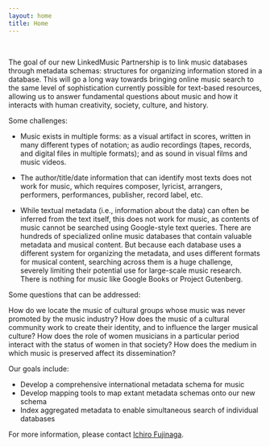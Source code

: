 ```yaml
---
layout: home
title: Home
---
```


<br>

The goal of our new LinkedMusic Partnership is to link music databases through metadata schemas: structures for organizing information stored in a database. This will go a long way towards bringing online music search to the same level of sophistication currently possible for text-based resources, allowing us to answer fundamental questions about music and how it interacts with human creativity, society, culture, and history. 

Some challenges:
* Music exists in multiple forms: as a visual artifact in scores, written in many different types of notation; as audio recordings (tapes, records, and digital files in multiple formats); and as sound in visual films and music videos.
 
* The author/title/date information that can identify most texts does not work for music, which requires composer, lyricist, arrangers, performers, performances, publisher, record label, etc. 

* While textual metadata (i.e., information about the data) can often be inferred from the text itself, this does not work for music, as contents of music cannot be searched using Google-style text queries. There are hundreds of specialized online music databases that contain valuable metadata and musical content. But because each database uses a different system for organizing the metadata, and uses different formats for musical content, searching across them is a huge challenge, severely limiting their potential use for large-scale music research. There is nothing for music like Google Books or Project Gutenberg.

Some questions that can be addressed:

How do we locate the music of cultural groups whose music was never promoted by the music industry? 
How does the music of a cultural community work to create their identity, and to influence the larger musical culture? 
How does the role of women musicians in a particular period interact with the status of women in that society? 
How does the medium in which music is preserved affect its dissemination? 

Our goals include:

* Develop a comprehensive international metadata schema for music
* Develop mapping tools to map extant metadata schemas onto our new schema
* Index aggregated metadata to enable simultaneous search of individual databases

For more information, please contact [Ichiro Fujinaga](http://www.music.mcgill.ca/~ich).

